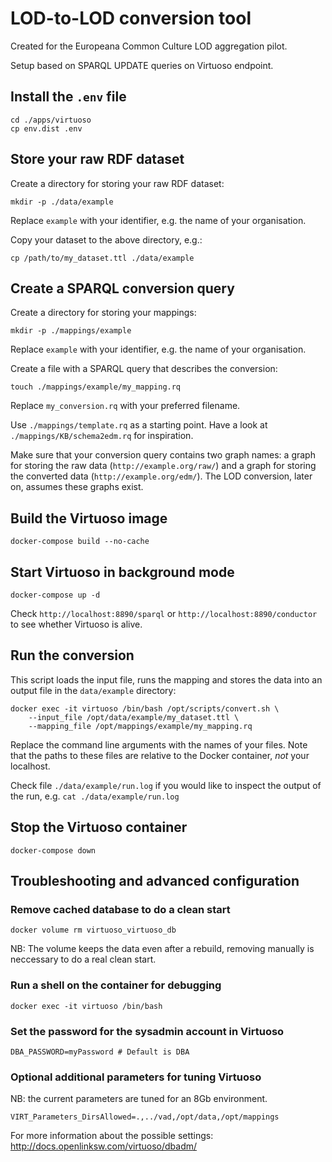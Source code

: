 LOD-to-LOD conversion tool
==============================

Created for the Europeana Common Culture LOD aggregation pilot.

Setup based on SPARQL UPDATE queries on Virtuoso endpoint.

## Install the `.env` file

    cd ./apps/virtuoso
    cp env.dist .env

## Store your raw RDF dataset

Create a directory for storing your raw RDF dataset:

    mkdir -p ./data/example

Replace `example` with your identifier, e.g. the name of your organisation.

Copy your dataset to the above directory, e.g.:

    cp /path/to/my_dataset.ttl ./data/example

## Create a SPARQL conversion query

Create a directory for storing your mappings:

    mkdir -p ./mappings/example

Replace `example` with your identifier, e.g. the name of your organisation.

Create a file with a SPARQL query that describes the conversion:

    touch ./mappings/example/my_mapping.rq

Replace `my_conversion.rq` with your preferred filename.

Use `./mappings/template.rq` as a starting point. Have a look at `./mappings/KB/schema2edm.rq` for inspiration.

Make sure that your conversion query contains two graph names: a graph for storing the raw data (`http://example.org/raw/`)
and a graph for storing the converted data (`http://example.org/edm/`). The LOD conversion, later on, assumes these graphs exist.

## Build the Virtuoso image

    docker-compose build --no-cache

## Start Virtuoso in background mode

    docker-compose up -d

Check `http://localhost:8890/sparql` or `http://localhost:8890/conductor` to see whether Virtuoso is alive.

## Run the conversion

This script loads the input file, runs the mapping and stores the data into an output file in the `data/example` directory:

    docker exec -it virtuoso /bin/bash /opt/scripts/convert.sh \
        --input_file /opt/data/example/my_dataset.ttl \
        --mapping_file /opt/mappings/example/my_mapping.rq

Replace the command line arguments with the names of your files. Note that the paths to these files are relative to the Docker container, *not* your localhost.

Check file `./data/example/run.log` if you would like to inspect the output of the run, e.g. `cat ./data/example/run.log`

## Stop the Virtuoso container

    docker-compose down

## Troubleshooting and advanced configuration

### Remove cached database to do a clean start

    docker volume rm virtuoso_virtuoso_db

NB: The volume keeps the data even after a rebuild, removing manually is neccessary to do a real clean start.

### Run a shell on the container for debugging

    docker exec -it virtuoso /bin/bash

### Set the password for the sysadmin account in Virtuoso

    DBA_PASSWORD=myPassword # Default is DBA

### Optional additional parameters for tuning Virtuoso

NB: the current parameters are tuned for an 8Gb environment.

    VIRT_Parameters_DirsAllowed=.,../vad,/opt/data,/opt/mappings

For more information about the possible settings: http://docs.openlinksw.com/virtuoso/dbadm/
